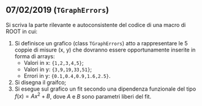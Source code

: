 ## 07/02/2019 (`TGraphErrors`)

Si scriva la parte rilevante e autoconsistente del codice di una macro di ROOT in cui:

1. Si definisce un grafico (class `TGraphErrors`) atto a rappresentare le 5 coppie di misure (x, y) che dovranno essere opportunamente inserite in forma di arrays:
    - Valori in x: `{1,2,3,4,5}`;
    - Valori in y: `{3,9,19,33,51}`;
    - Errori in y: `{0.1,0.4,0.9,1.6,2.5}`.
2. Si disegna il graifco;
3. Si esegue sul grafico un fit secondo una dipendenza funzionale del tipo $f(x) = Ax^2 + B$, dove $A$ e $B$ sono parametri liberi del fit.
